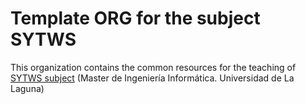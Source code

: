 # Template ORG for the subject SYTWS

This organization contains the common resources for the teaching of <a href="https://ull-mii-sytws.github.io" target="_blank">SYTWS subject</a> (Master de Ingeniería Informática. Universidad de La Laguna) 
